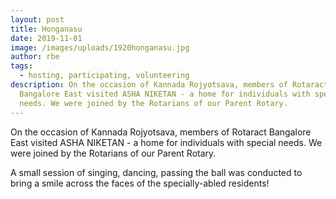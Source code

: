 ```yaml
---
layout: post
title: Honganasu
date: 2019-11-01
image: /images/uploads/1920honganasu.jpg
author: rbe
tags:
  - hosting, participating, volunteering
description: On the occasion of Kannada Rojyotsava, members of Rotaract
  Bangalore East visited ASHA NIKETAN - a home for individuals with special
  needs. We were joined by the Rotarians of our Parent Rotary.
---
```

On the occasion of Kannada Rojyotsava, members of Rotaract Bangalore East visited ASHA NIKETAN - a home for individuals with special needs. We were joined by the Rotarians of our Parent Rotary.

A small session of singing, dancing, passing the ball was conducted to bring a smile across the faces of the specially-abled residents!